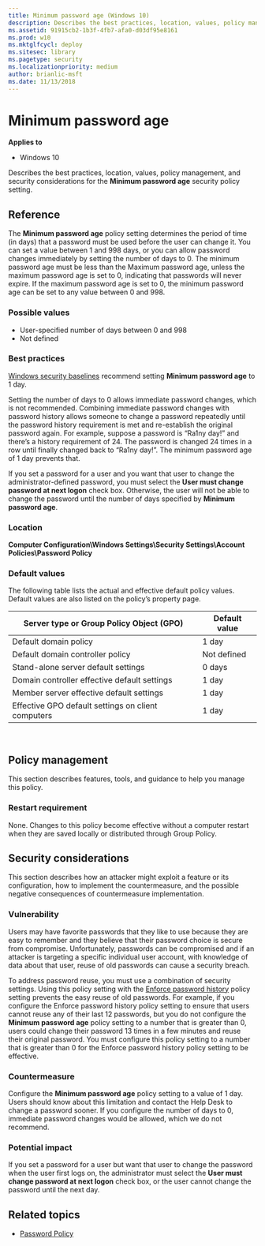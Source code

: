 ```yaml
---
title: Minimum password age (Windows 10)
description: Describes the best practices, location, values, policy management, and security considerations for the Minimum password age security policy setting.
ms.assetid: 91915cb2-1b3f-4fb7-afa0-d03df95e8161
ms.prod: w10
ms.mktglfcycl: deploy
ms.sitesec: library
ms.pagetype: security
ms.localizationpriority: medium
author: brianlic-msft
ms.date: 11/13/2018
---
```


# Minimum password age

**Applies to**
-   Windows 10

Describes the best practices, location, values, policy management, and security considerations for the **Minimum password age** security policy setting.

## Reference

The **Minimum password age** policy setting determines the period of time (in days) that a password must be used before the user can change it. You can set a value between 1 and 998 days, or you can allow password changes immediately by setting the number of days to 0. The minimum password age must be less than the Maximum password age, unless the maximum password age is set to 0, indicating that passwords will never expire. If the maximum password age is set to 0, the minimum password age can be set to any value between 0 and 998.

### Possible values

-   User-specified number of days between 0 and 998
-   Not defined

### Best practices

[Windows security baselines](https://docs.microsoft.com/windows/security/threat-protection/windows-security-baselines) recommend setting **Minimum password age** to 1 day. 

Setting the number of days to 0 allows immediate password changes, which is not recommended. 
Combining immediate password changes with password history allows someone to change a password repeatedly until the password history requirement is met and re-establish the original password again. 
For example, suppose a password is “Ra1ny day!” and there’s a history requirement of 24. 
The password is changed 24 times in a row until finally changed back to “Ra1ny day!”. 
The minimum password age of 1 day prevents that.

If you set a password for a user and you want that user to change the administrator-defined password, you must select the **User must change password at next logon** check box. 
Otherwise, the user will not be able to change the password until the number of days specified by **Minimum password age**.

### Location

**Computer Configuration\\Windows Settings\\Security Settings\\Account Policies\\Password Policy**

### Default values

The following table lists the actual and effective default policy values. Default values are also listed on the policy’s property page.

| Server type or Group Policy Object (GPO) | Default value |
| - | - |
| Default domain policy| 1 day| 
| Default domain controller policy| Not defined| 
| Stand-alone server default settings | 0 days| 
| Domain controller effective default settings | 1 day| 
| Member server effective default settings | 1 day| 
| Effective GPO default settings on client computers| 1 day| 
 
## Policy management

This section describes features, tools, and guidance to help you manage this policy.

### Restart requirement

None. Changes to this policy become effective without a computer restart when they are saved locally or distributed through Group Policy.

## Security considerations

This section describes how an attacker might exploit a feature or its configuration, how to implement the countermeasure, and the possible negative consequences of countermeasure implementation.

### Vulnerability

Users may have favorite passwords that they like to use because they are easy to remember and they believe that their password choice is secure from compromise. Unfortunately, passwords can be compromised and if an attacker is targeting a specific individual user account, with knowledge of data about that user, reuse of old passwords can cause a security breach.

To address password reuse, you must use a combination of security settings. Using this policy setting with the [Enforce password history](enforce-password-history.md) policy setting prevents the easy reuse of old passwords. For example, if you configure the Enforce password history policy setting to ensure that users cannot reuse any of their last 12 passwords, but you do not configure the **Minimum password age** policy setting to a number that is greater than 0, users could change their password 13 times in a few minutes and reuse their original password. You must configure this policy setting to a number that is greater than 0 for the Enforce password history policy setting to be effective.

### Countermeasure

Configure the **Minimum password age** policy setting to a value of 1 day. Users should know about this limitation and contact the Help Desk to change a password sooner. If you configure the number of days to 0, immediate password changes would be allowed, which we do not recommend.

### Potential impact

If you set a password for a user but want that user to change the password when the user first logs on, the administrator must select the **User must change password at next logon** check box, or the user cannot change the password until the next day.

## Related topics

- [Password Policy](password-policy.md)
